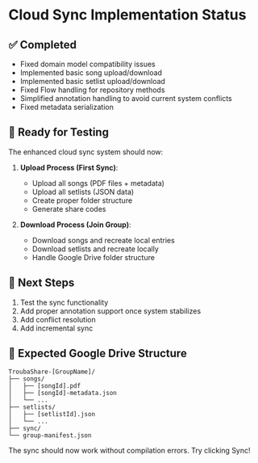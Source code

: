 # Cloud Sync Implementation Status

## ✅ Completed
- Fixed domain model compatibility issues
- Implemented basic song upload/download
- Implemented basic setlist upload/download
- Fixed Flow handling for repository methods
- Simplified annotation handling to avoid current system conflicts
- Fixed metadata serialization

## 🔄 Ready for Testing
The enhanced cloud sync system should now:

1. **Upload Process (First Sync)**:
   - Upload all songs (PDF files + metadata) 
   - Upload all setlists (JSON data)
   - Create proper folder structure
   - Generate share codes

2. **Download Process (Join Group)**:
   - Download songs and recreate local entries
   - Download setlists and recreate locally
   - Handle Google Drive folder structure

## 🎯 Next Steps
1. Test the sync functionality
2. Add proper annotation support once system stabilizes
3. Add conflict resolution
4. Add incremental sync

## 📁 Expected Google Drive Structure
```
TroubaShare-[GroupName]/
├── songs/
│   ├── [songId].pdf
│   ├── [songId]-metadata.json
│   └── ...
├── setlists/
│   ├── [setlistId].json
│   └── ...
├── sync/
└── group-manifest.json
```

The sync should now work without compilation errors. Try clicking Sync!